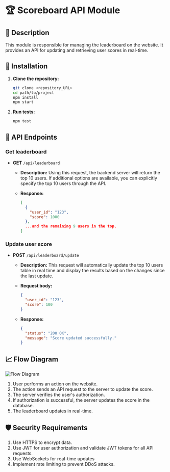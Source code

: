# 🏆 Scoreboard API Module

## 📘 Description

This module is responsible for managing the leaderboard on the website. It provides an API for updating and retrieving user scores in real-time.

## 🚀 Installation

1. **Clone the repository:**
   ```bash
   git clone <repository_URL>
   cd path/to/project
   npm install
   npm start
   ```

2. **Run tests:**
   ```bash
   npm test
   ```

## 🔗 API Endpoints

### Get leaderboard
- **GET** `/api/leaderboard`

  - **Description:** Using this request, the backend server will return the top 10 users. If additional options are available, you can explicitly specify the top 10 users through the API.

  - **Response:**
    ```json
    [
      {
        "user_id": "123",
        "score": 1000
      },
      ...and the remaining 9 users in the top.
    ]
    ```

### Update user score
- **POST** `/api/leaderboard/update`

  - **Description:** This request will automatically update the top 10 users table in real time and display the results based on the changes since the last update.

  - **Request body:**
    ```json
    {
      "user_id": "123",
      "score": 100
    }
    ```

  - **Response:**
    ```json
    {
      "status": "200 OK",
      "message": "Score updated successfully."
    }
    ```

## 📈 Flow Diagram

![Flow Diagram](https://i.imgur.com/kBscrqi.png)

1. User performs an action on the website.
2. The action sends an API request to the server to update the score.
3. The server verifies the user's authorization.
4. If authorization is successful, the server updates the score in the database.
5. The leaderboard updates in real-time.

## 🛡️ Security Requirements

1. Use HTTPS to encrypt data.
2. Use JWT for user authorization and validate JWT tokens for all API requests.
3. Use WebSockets for real-time updates
4. Implement rate limiting to prevent DDoS attacks.
```